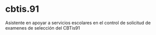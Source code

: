 # cbtis.91
Asistente en apoyar a servicios escolares en el control de solicitud de examenes de selección del CBTis91
